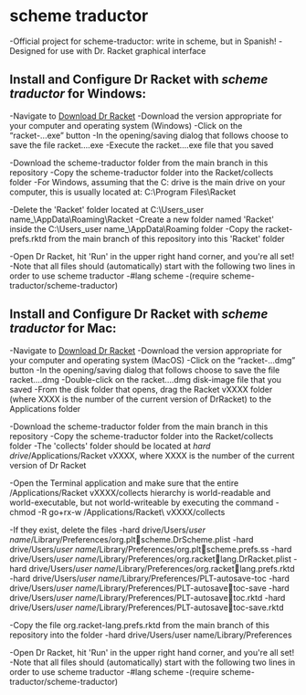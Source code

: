 # scheme traductor
-Official project for scheme-traductor: write in scheme, but in Spanish! 
-Designed for use with Dr. Racket graphical interface


## Install and Configure Dr Racket with _scheme traductor_ for Windows: 
-Navigate to [Download Dr Racket](download.racket-lang.org  "Download Dr Racket") 
    -Download the version appropriate for your computer and operating system (Windows)
    -Click on the “racket-...exe” button
    -In the opening/saving dialog that follows choose to save the file racket....exe
    -Execute the racket....exe file that you saved 

-Download the scheme-traductor folder from the main branch in this repository
    -Copy the scheme-traductor folder into the Racket/collects folder 
    -For Windows, assuming that the C: drive is the main drive on your computer, this is usually located at: C:\Program Files\Racket
    
-Delete the 'Racket' folder located at C:\Users\_user name_\AppData\Roaming\Racket
    -Create a new folder named 'Racket' inside the C:\Users\_user name_\AppData\Roaming folder 
    -Copy the racket-prefs.rktd from the main branch of this repository into this 'Racket' folder 
    
-Open Dr Racket, hit 'Run' in the upper right hand corner, and you're all set! 
    -Note that all files should (automatically) start with the following two lines in order to use scheme traductor
        -#lang scheme
        -(require scheme-traductor/scheme-traductor)
  
## Install and Configure Dr Racket with _scheme traductor_ for Mac: 
-Navigate to [Download Dr Racket](download.racket-lang.org  "Download Dr Racket") 
    -Download the version appropriate for your computer and operating system (MacOS)
    -Click on the “racket-...dmg” button
    -In the opening/saving dialog that follows choose to save the file racket....dmg
    -Double-click on the racket....dmg disk-image file that you saved 
    -From the disk folder that opens, drag the Racket vXXXX folder (where XXXX is the number of the current version of DrRacket) to the Applications folder

-Download the scheme-traductor folder from the main branch in this repository
    -Copy the scheme-traductor folder into the Racket/collects folder 
    -The 'collects' folder should be located at _hard drive_/Applications/Racket vXXXX, where XXXX is the number of the current version of Dr Racket

-Open the Terminal application and make sure that the entire /Applications/Racket vXXXX/collects hierarchy is world-readable and world-executable, but not world-writeable by executing the command
    -chmod -R go+rx-w /Applications/Racket\ vXXXX/collects

 -If they exist, delete the files
    -hard drive/Users/_user name_/Library/Preferences/org.plt￾scheme.DrScheme.plist
    -hard drive/Users/_user name_/Library/Preferences/org.plt￾scheme.prefs.ss
    -hard drive/Users/_user name_/Library/Preferences/org.racket￾lang.DrRacket.plist
    -hard drive/Users/_user name_/Library/Preferences/org.racket￾lang.prefs.rktd
    -hard drive/Users/_user name_/Library/Preferences/PLT-autosave-toc
    -hard drive/Users/_user name_/Library/Preferences/PLT-autosave￾toc-save
    -hard drive/Users/_user name_/Library/Preferences/PLT-autosave￾toc.rktd
    -hard drive/Users/_user name_/Library/Preferences/PLT-autosave￾toc-save.rktd
    
 -Copy the file org.racket-lang.prefs.rktd from the main branch of this repository into the folder 
    -hard drive/Users/user name/Library/Preferences

-Open Dr Racket, hit 'Run' in the upper right hand corner, and you're all set! 
    -Note that all files should (automatically) start with the following two lines in order to use scheme traductor
        -#lang scheme
        -(require scheme-traductor/scheme-traductor)
